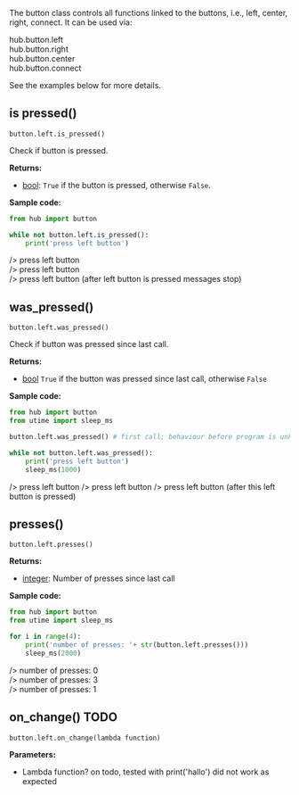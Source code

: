 The button class controls all functions linked to the buttons, i.e., left, center, right, connect. It can be used via:

<span class='shell_output'>
hub.button.left </br>
hub.button.right  </br>
hub.button.center  </br>
hub.button.connect  
</span>

See the examples below for more details.

## is pressed()

`button.left.is_pressed()`

Check if button is pressed.

__Returns:__

*  [bool](data_types.md#bool): `True` if the button is pressed, otherwise `False`. 

__Sample code:__

``` python
from hub import button

while not button.left.is_pressed():
    print('press left button')
```

<span class='shell_output'>
/> press left button </br>
/> press left button</br>
/> press left button  (after left button is pressed messages stop)
</span>

## was_pressed()

`button.left.was_pressed()`

Check if button was pressed since last call.

__Returns:__

*  [bool](data_types.md#bool) `True` if the button was pressed since last call, otherwise `False`

__Sample code:__

``` python
from hub import button
from utime import sleep_ms

button.left.was_pressed() # first call; behaviour before program is unknown

while not button.left.was_pressed():
    print('press left button')
    sleep_ms(1000)
```

<span class='shell_output'>
/> press left button  
/> press left button  
/> press left button  (after this left button is pressed)  
</span>

## presses()

`button.left.presses()`

__Returns:__

* [integer](data_types.md#int): Number of presses since last call

__Sample code:__

``` python
from hub import button
from utime import sleep_ms

for i in range(4):
    print('number of presses: '+ str(button.left.presses()))
    sleep_ms(2000)
```

<span class='shell_output'>
/> number of presses: 0 </br>
/> number of presses: 3 </br>
/> number of presses: 1 </br> 
</span>

## on_change() TODO

`button.left.on_change(lambda function)`

__Parameters:__

*  Lambda function? on todo, tested with print('hallo') did not work as expected




